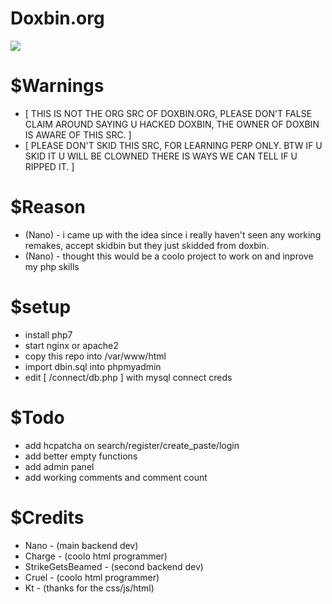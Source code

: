 # Doxbin.org

<img src="https://i.imgur.com/tbMwxXN.png"></img>

# $Warnings
* [ THIS IS NOT THE ORG SRC OF DOXBIN.ORG, PLEASE DON'T FALSE CLAIM AROUND SAYING U HACKED DOXBIN, THE OWNER OF DOXBIN IS AWARE OF THIS SRC. ]
* [ PLEASE DON'T SKID THIS SRC, FOR LEARNING PERP ONLY. BTW IF U SKID IT U WILL BE CLOWNED THERE IS WAYS WE CAN TELL IF U RIPPED IT. ]

# $Reason
* (Nano) - i came up with the idea since i really haven't seen any working remakes, accept skidbin but they just skidded from doxbin.
* (Nano) - thought this would be a coolo project to work on and inprove my php skills 

# $setup
* install php7
* start nginx or apache2
* copy this repo into /var/www/html
* import dbin.sql into phpmyadmin
* edit [ /connect/db.php ] with mysql connect creds

# $Todo
 - add hcpatcha on search/register/create_paste/login
 - add better empty functions
 - add admin panel 
 - add working comments and comment count

# $Credits
* Nano - (main backend dev)
* Charge - (coolo html programmer)
* StrikeGetsBeamed - (second backend dev)
* Cruel - (coolo html programmer)
* Kt - (thanks for the css/js/html)



